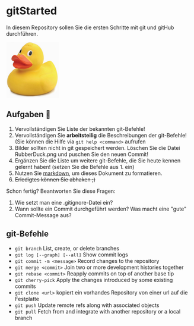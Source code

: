 # gitStarted
In diesem Repository sollen Sie die ersten Schritte mit git und gitHub durchführen.

![Ente!](RubberDuck.png)

## Aufgaben :dart:
1. Vervollständigen Sie Liste der bekannten git-Befehle!
2. Vervollständigen Sie **arbeitsteilig** die Beschreibungen der git-Befehle! (Sie können die Hilfe via `git help <command>` aufrufen
4. Bilder sollten nicht in git gespeichert werden. Löschen Sie die Datei RubberDuck.png und puschen Sie den neuen Commit!
2. Ergänzen Sie die Liste um weitere git-Befehle, die Sie heute kennen gelernt haben! (setzen Sie die Befehle aus 1. ein)
3. Nutzen Sie [markdown](https://github.com/adam-p/markdown-here/wiki/Markdown-Cheatsheet), um dieses Dokument zu formatieren.
4. ~~Erledigtes können Sie abhaken ;)~~

Schon fertig? Beantworten Sie diese Fragen:
1. Wie setzt man eine .gitignore-Datei ein?
2. Wann sollte ein Commit durchgeführt werden? Was macht eine "gute" Commit-Message aus?

## git-Befehle
- `git branch` List, create, or delete branches
- `git log [--graph] [--all]` Show commit logs
- `git commit -m <message>` Record changes to the repository
- `git merge <commit>` Join two or more development histories together
- `git rebase <commit>` Reapply commits on top of another base tip
- `git cherry-pick` Apply the changes introduced by some existing commits
- `git clone <url>` kopiert ein vorhandes Repository von einer url auf die Festplatte
- `git push` Update remote refs along with associated objects 
- `git pull` Fetch from and integrate with another repository or a local branch
